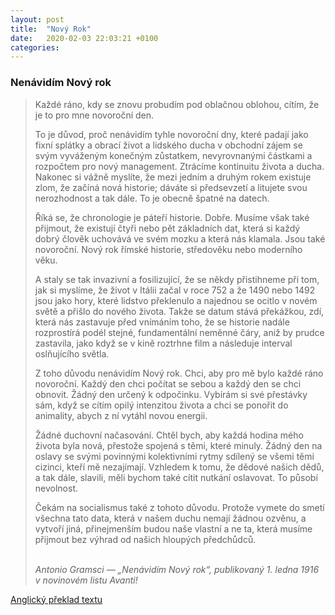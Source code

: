 ```yaml
---
layout: post
title:  "Nový Rok"
date:   2020-02-03 22:03:21 +0100
categories:
---
```


### Nenávidím Nový rok

> Každé ráno, kdy se znovu probudím pod oblačnou oblohou, cítím, že je to pro mne novoroční den.
>
> To je důvod, proč nenávidím tyhle novoroční dny, které padají jako fixní splátky a obrací život a lidského ducha v obchodní zájem se svým vyváženým konečným zůstatkem, nevyrovnanými částkami a rozpočtem pro nový management. Ztrácíme kontinuitu života a ducha. Nakonec si vážně myslíte, že mezi jedním a druhým rokem existuje zlom, že začíná nová historie; dáváte si předsevzetí a litujete svou nerozhodnost a tak dále. To je obecně špatné na datech.
>
> Říká se, že chronologie je páteří historie. Dobře. Musíme však také přijmout, že existují čtyři nebo pět základních dat, která si každý dobrý člověk uchovává ve svém mozku a která nás klamala. Jsou také novoroční. Nový rok římské historie, středověku nebo moderního věku.
>
> A staly se tak invazivní a fosilizující, že se někdy přistihneme při tom, jak si myslíme, že život v Itálii začal v roce 752 a že 1490 nebo 1492 jsou jako hory, které lidstvo překlenulo a najednou se ocitlo v novém světě a přišlo do nového života. Takže se datum stává překážkou, zdí, která nás zastavuje před vnímáním toho, že se historie nadále rozprostírá podél stejné, fundamentální neměnné čáry, aniž by prudce zastavila, jako když se v kině roztrhne film a následuje interval oslňujícího světla.
>
> Z toho důvodu nenávidím Nový rok. Chci, aby pro mě bylo každé ráno novoroční. Každý den chci počítat se sebou a každý den se chci obnovit. Žádný den určený k odpočinku. Vybírám si své přestávky sám, když se cítím opilý intenzitou života a chci se ponořit do animality, abych z ní vytáhl novou energii.
>
> Žádné duchovní načasování. Chtěl bych, aby každá hodina mého života byla nová, přestože spojená s těmi, které minuly. Žádný den na oslavy se svými povinnými kolektivními rytmy sdílený se všemi těmi cizinci, kteří mě nezajímají. Vzhledem k tomu, že dědové našich dědů, a tak dále, slavili, měli bychom také cítit nutkání oslavovat. To působí nevolnost.
>
> Čekám na socialismus také z tohoto důvodu. Protože vymete do smetí všechna tato data, která v našem duchu nemají žádnou ozvěnu, a vytvoří jiná, přinejmenším budou naše vlastní a ne ta, která musíme přijmout bez výhrad od našich hloupých předchůdců. <br /><br />
>
> _Antonio Gramsci — „Nenávidím Nový rok“, publikovaný 1. ledna 1916 v novinovém listu Avanti!_

[Anglický překlad textu](https://jacobinmag.com/2016/01/antonio-gramsci-new-years-day/?fbclid=IwAR3CHq3fEO_UGoHJWbdBDTpryCTLksLxrm27YMZYoje1vk6k-pQcfRp5pz0)